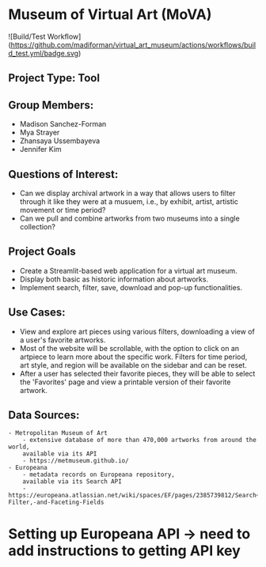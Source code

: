 # Museum of Virtual Art (MoVA)
![Build/Test Workflow]
(https://github.com/madiforman/virtual_art_museum/actions/workflows/build_test.yml/badge.svg)

## Project Type: Tool

## Group Members:
- Madison Sanchez-Forman  
- Mya Strayer  
- Zhansaya Ussembayeva  
- Jennifer Kim  

## Questions of Interest: 
- Can we display archival artwork in a way that allows users to filter through it like they were at a musuem, i.e., by exhibit, artist, artistic movement or time period?  
- Can we pull and combine artworks from two museums into a single collection?  
 
## Project Goals
- Create a Streamlit-based web application for a virtual art museum.  
- Display both basic as historic information about artworks.  
- Implement search, filter, save, download and pop-up functionalities.    

## Use Cases: 
- View and explore art pieces using various filters, downloading a view of a user's favorite artworks.     
- Most of the website will be scrollable, with the option to click on an artpiece to learn more about the specific work. Filters for time period, art style, and region will be available on the sidebar and can be reset.  
- After a user has selected their favorite pieces, they will be able to select the 'Favorites' page and view a printable version of their favorite artwork.  

## Data Sources:
    - Metropolitan Museum of Art  
        - extensive database of more than 470,000 artworks from around the world, 
        available via its API  
        - https://metmuseum.github.io/  
    - Europeana 
        - metadata records on Europeana repository,  
        available via its Search API   
        - https://europeana.atlassian.net/wiki/spaces/EF/pages/2385739812/Search+API+Documentation#Query,-Filter,-and-Faceting-Fields  

# Setting up Europeana API -> need to add instructions to getting API key